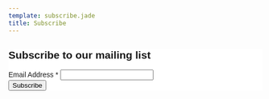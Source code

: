 ```yaml
---
template: subscribe.jade
title: Subscribe
---
```


<link href="//cdn-images.mailchimp.com/embedcode/classic-10_7.css" rel="stylesheet" type="text/css">
<style type="text/css">#mc_embed_signup{background:#fff; clear:left; font:14px Helvetica,Arial,sans-serif; }</style>
<div id="mc_embed_signup">
  <form action="//data4ameria.us11.list-manage.com/subscribe/post?u=72207b8a0819659d0b69c1f9c&amp;id=219ac0990b" method="post" id="mc-embedded-subscribe-form" name="mc-embedded-subscribe-form" class="validate" target="_blank" novalidate>
    <div id="mc_embed_signup_scroll">
  <h2>Subscribe to our mailing list</h2>
<div class="mc-field-group">
  <label for="mce-EMAIL">
    Email Address  <span class="asterisk">*</span>
  </label>
  <input type="email" value="" name="EMAIL" class="required email" id="mce-EMAIL">
</div>
  <div id="mce-responses" class="clear">
    <div class="response" id="mce-error-response" style="display:none"></div>
    <div class="response" id="mce-success-response" style="display:none"></div>
  </div>    
    <div style="position: absolute; left: -5000px;" aria-hidden="true"><input type="text" name="b_72207b8a0819659d0b69c1f9c_219ac0990b" tabindex="-1" value=""></div>
    <div class="clear"><input type="submit" value="Subscribe" name="subscribe" id="mc-embedded-subscribe" class="button"></div>
    </div>
</form>
</div>

